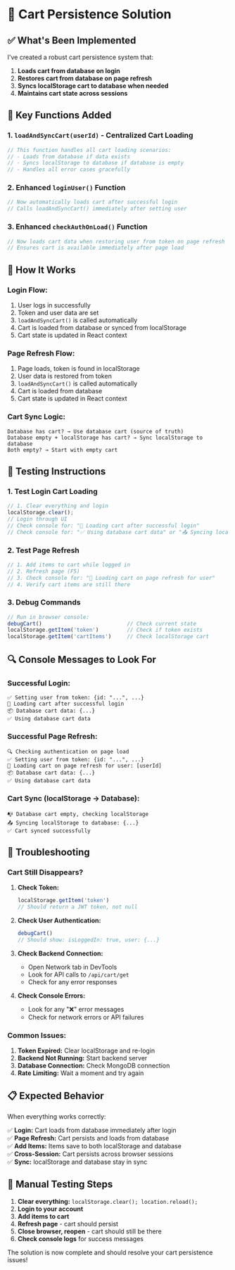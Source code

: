 # 🛒 Cart Persistence Solution

## ✅ What's Been Implemented

I've created a robust cart persistence system that:

1. **Loads cart from database on login**
2. **Restores cart from database on page refresh**
3. **Syncs localStorage cart to database when needed**
4. **Maintains cart state across sessions**

## 🔧 Key Functions Added

### 1. `loadAndSyncCart(userId)` - Centralized Cart Loading
```typescript
// This function handles all cart loading scenarios:
// - Loads from database if data exists
// - Syncs localStorage to database if database is empty
// - Handles all error cases gracefully
```

### 2. Enhanced `loginUser()` Function
```typescript
// Now automatically loads cart after successful login
// Calls loadAndSyncCart() immediately after setting user
```

### 3. Enhanced `checkAuthOnLoad()` Function
```typescript
// Now loads cart data when restoring user from token on page refresh
// Ensures cart is available immediately after page load
```

## 🔄 How It Works

### **Login Flow:**
1. User logs in successfully
2. Token and user data are set
3. `loadAndSyncCart()` is called automatically
4. Cart is loaded from database or synced from localStorage
5. Cart state is updated in React context

### **Page Refresh Flow:**
1. Page loads, token is found in localStorage
2. User data is restored from token
3. `loadAndSyncCart()` is called automatically
4. Cart is loaded from database
5. Cart state is updated in React context

### **Cart Sync Logic:**
```
Database has cart? → Use database cart (source of truth)
Database empty + localStorage has cart? → Sync localStorage to database
Both empty? → Start with empty cart
```

## 🧪 Testing Instructions

### 1. **Test Login Cart Loading**
```javascript
// 1. Clear everything and login
localStorage.clear();
// Login through UI
// Check console for: "🔄 Loading cart after successful login"
// Check console for: "✅ Using database cart data" or "📤 Syncing localStorage to database"
```

### 2. **Test Page Refresh**
```javascript
// 1. Add items to cart while logged in
// 2. Refresh page (F5)
// 3. Check console for: "🔄 Loading cart on page refresh for user"
// 4. Verify cart items are still there
```

### 3. **Debug Commands**
```javascript
// Run in browser console:
debugCart()                           // Check current state
localStorage.getItem('token')         // Check if token exists
localStorage.getItem('cartItems')     // Check localStorage cart
```

## 🔍 Console Messages to Look For

### **Successful Login:**
```
✅ Setting user from token: {id: "...", ...}
🔄 Loading cart after successful login
📦 Database cart data: {...}
✅ Using database cart data
```

### **Successful Page Refresh:**
```
🔍 Checking authentication on page load
✅ Setting user from token: {id: "...", ...}
🔄 Loading cart on page refresh for user: [userId]
📦 Database cart data: {...}
✅ Using database cart data
```

### **Cart Sync (localStorage → Database):**
```
📭 Database cart empty, checking localStorage
📤 Syncing localStorage to database: {...}
✅ Cart synced successfully
```

## 🚨 Troubleshooting

### **Cart Still Disappears?**

1. **Check Token:**
   ```javascript
   localStorage.getItem('token')
   // Should return a JWT token, not null
   ```

2. **Check User Authentication:**
   ```javascript
   debugCart()
   // Should show: isLoggedIn: true, user: {...}
   ```

3. **Check Backend Connection:**
   - Open Network tab in DevTools
   - Look for API calls to `/api/cart/get`
   - Check for any error responses

4. **Check Console Errors:**
   - Look for any "❌" error messages
   - Check for network errors or API failures

### **Common Issues:**

1. **Token Expired:** Clear localStorage and re-login
2. **Backend Not Running:** Start backend server
3. **Database Connection:** Check MongoDB connection
4. **Rate Limiting:** Wait a moment and try again

## 📋 Expected Behavior

When everything works correctly:

✅ **Login:** Cart loads from database immediately after login  
✅ **Page Refresh:** Cart persists and loads from database  
✅ **Add Items:** Items save to both localStorage and database  
✅ **Cross-Session:** Cart persists across browser sessions  
✅ **Sync:** localStorage and database stay in sync  

## 🔧 Manual Testing Steps

1. **Clear everything:** `localStorage.clear(); location.reload();`
2. **Login to your account**
3. **Add items to cart**
4. **Refresh page** - cart should persist
5. **Close browser, reopen** - cart should still be there
6. **Check console logs** for success messages

The solution is now complete and should resolve your cart persistence issues! 